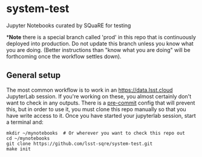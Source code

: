 # system-test

Jupyter Notebooks curated by SQuaRE for testing

***Note** there is a special branch called 'prod' in this repo that is continuously deployed into production.
Do not update this branch unless you know what you are doing. (Better instructions than "know what you are doing" will be forthcoming once the workflow settles down).

## General setup

The most common workflow is to work in an https://data.lsst.cloud JupyterLab session.
If you're working on these, you almost certainly don't want to check in any outputs.
There is a [pre-commit](https://pre-commit.com) config that will prevent this, but in order to use it, you must clone this repo manually so that you have write access to it.
Once you have started your jupyterlab session, start a terminal and:

```
mkdir ~/mynotebooks  # Or wherever you want to check this repo out
cd ~/mynotebooks
git clone https://github.com/lsst-sqre/system-test.git
make init
```